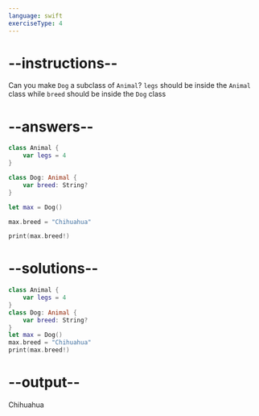 ```yaml
---
language: swift
exerciseType: 4
---
```


# --instructions--

Can you make `Dog` a subclass of `Animal`?
`legs` should be inside the `Animal` class while `breed` should be inside the `Dog` class

# --answers--

```swift
class Animal {
    var legs = 4
}
```

```swift
class Dog: Animal {
    var breed: String?
}
```

```swift
let max = Dog()
```

```swift
max.breed = "Chihuahua"
```

```swift
print(max.breed!)
```

# --solutions--

```swift
class Animal {
    var legs = 4
}
class Dog: Animal {
    var breed: String?
}
let max = Dog()
max.breed = "Chihuahua"
print(max.breed!)
```

# --output--

Chihuahua

